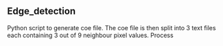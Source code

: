 ## Edge_detection

Python script to generate coe file. 
The coe file is then split into 3 text files each containing 3 out of 9 neighbour pixel values. 
Process


